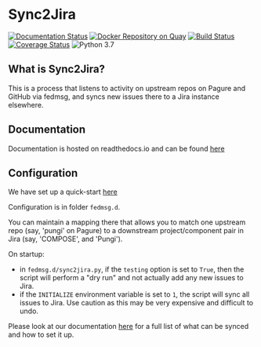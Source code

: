 # Sync2Jira

[![Documentation Status](https://readthedocs.org/projects/sync2jira/badge/?version=master)](https://sync2jira.readthedocs.io/en/master/?badge=master)
[![Docker Repository on Quay](https://quay.io/repository/redhat-aqe/sync2jira/status "Docker Repository on Quay")](https://quay.io/repository/redhat-aqe/sync2jira)
[![Build Status](https://travis-ci.org/release-engineering/Sync2Jira.svg?branch=master)](https://travis-ci.org/release-engineering/Sync2Jira)
[![Coverage Status](https://coveralls.io/repos/github/release-engineering/Sync2Jira/badge.svg?branch=master)](https://coveralls.io/github/release-engineering/Sync2Jira?branch=master)
![Python 3.7](https://img.shields.io/badge/python-3.7-blue.svg)

## What is Sync2Jira?

This is a process that listens to activity on upstream repos on Pagure and
GitHub via fedmsg, and syncs new issues there to a Jira instance elsewhere.

## Documentation

Documentation is hosted on readthedocs.io and can be found [here](https://sync2jira.readthedocs.io/en/latest/)

## Configuration

We have set up a quick-start [here](https://sync2jira.readthedocs.io/en/master/quickstart.html)

Configuration is in folder `fedmsg.d`.

You can maintain a mapping there that allows you to match one upstream repo
(say, 'pungi' on Pagure) to a downstream project/component pair in Jira (say,
'COMPOSE', and 'Pungi').

On startup:

- in `fedmsg.d/sync2jira.py`, if the `testing` option is set to `True`, then the script will perform a "dry run" and not actually add any new issues to Jira.
- if the `INITIALIZE` environment variable is set to `1`, the script will sync all issues to Jira. Use caution as this may be very expensive and difficult to undo.

Please look at our documentation [here](https://sync2jira.readthedocs.io/en/master/config-file.html) for a full list of what can be synced and how to set it up.
